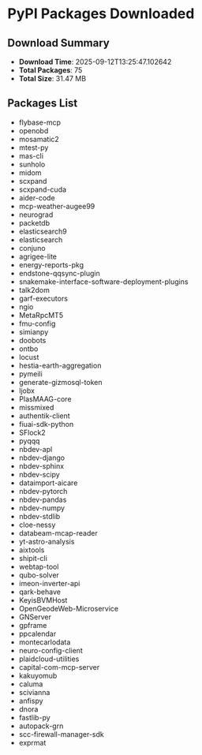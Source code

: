 # PyPI Packages Downloaded

## Download Summary
- **Download Time**: 2025-09-12T13:25:47.102642
- **Total Packages**: 75
- **Total Size**: 31.47 MB

## Packages List
- flybase-mcp
- openobd
- mosamatic2
- mtest-py
- mas-cli
- sunholo
- midom
- scxpand
- scxpand-cuda
- aider-code
- mcp-weather-augee99
- neurograd
- packetdb
- elasticsearch9
- elasticsearch
- conjuno
- agrigee-lite
- energy-reports-pkg
- endstone-qqsync-plugin
- snakemake-interface-software-deployment-plugins
- talk2dom
- garf-executors
- ngio
- MetaRpcMT5
- fmu-config
- simianpy
- doobots
- ontbo
- locust
- hestia-earth-aggregation
- pymeili
- generate-gizmosql-token
- ljobx
- PlasMAAG-core
- missmixed
- authentik-client
- fiuai-sdk-python
- SFlock2
- pyqqq
- nbdev-apl
- nbdev-django
- nbdev-sphinx
- nbdev-scipy
- dataimport-aicare
- nbdev-pytorch
- nbdev-pandas
- nbdev-numpy
- nbdev-stdlib
- cloe-nessy
- databeam-mcap-reader
- yt-astro-analysis
- aixtools
- shipit-cli
- webtap-tool
- qubo-solver
- imeon-inverter-api
- qark-behave
- KeyisBVMHost
- OpenGeodeWeb-Microservice
- GNServer
- gpframe
- ppcalendar
- montecarlodata
- neuro-config-client
- plaidcloud-utilities
- capital-com-mcp-server
- kakuyomub
- caluma
- scivianna
- anfispy
- dnora
- fastlib-py
- autopack-grn
- scc-firewall-manager-sdk
- exprmat

